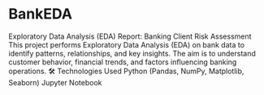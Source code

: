 # BankEDA
Exploratory Data Analysis (EDA) Report: Banking Client Risk Assessment
This project performs Exploratory Data Analysis (EDA) on bank data to identify patterns, relationships, and key insights. The aim is to understand customer behavior, financial trends, and factors influencing banking operations.
🛠️ Technologies Used
Python (Pandas, NumPy, Matplotlib, Seaborn)
Jupyter Notebook
